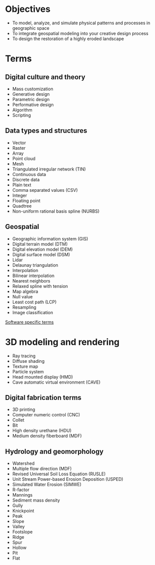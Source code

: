 # Objectives
* To model, analyze, and simulate physical patterns and processes in geographic space
* To integrate geospatial modeling into your creative design process
* To design the restoration of a highly eroded landscape

# Terms

## Digital culture and theory
* Mass customization
* Generative design
* Parametric design
* Performative design
* Algorithm
* Scripting

## Data types and structures
* Vector
* Raster
* Array
* Point cloud
* Mesh
* Triangulated irregular network (TIN)
* Continuous data
* Discrete data
* Plain text
* Comma separated values (CSV)
* Integer
* Floating point
* Quadtree
* Non-uniform rational basis spline (NURBS)

## Geospatial
* Geographic information system (GIS)
* Digital terrain model (DTM)
* Digital elevation model (DEM)
* Digital surface model (DSM)
* Lidar
* Delaunay triangulation
* Interpolation
* Bilinear interpolation
* Nearest neighbors
* Relaxed spline with tension
* Map algebra
* Null value
* Least cost path (LCP)
* Resampling
* Image classification

[Software specific terms](https://grasswiki.osgeo.org/wiki/Terminology_comparison_between_ArcGIS_and_GRASS_GIS)

# 3D modeling and rendering
* Ray tracing
* Diffuse shading
* Texture map
* Particle system
* Head mounted display (HMD)
* Cave automatic virtual environment (CAVE)

## Digital fabrication terms
* 3D printing
* Computer numeric control (CNC)
* Collet
* Bit
* High density urethane (HDU)
* Medium density fiberboard (MDF)

## Hydrology and geomorphology
* Watershed
* Multiple flow direction (MDF)
* Revised Universal Soil Loss Equation (RUSLE)
* Unit Stream Power-based Erosion Deposition (USPED)
* Simulated Water Erosion (SIMWE)
* R-factor
* Mannings
* Sediment mass density
* Gully
* Knickpoint
* Peak
* Slope
* Valley
* Footslope
* Ridge
* Spur
* Hollow
* Pit
* Flat
